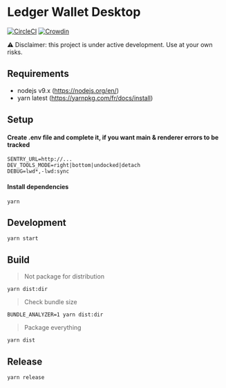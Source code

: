 # Ledger Wallet Desktop

[![CircleCI](https://circleci.com/gh/LedgerHQ/ledger-wallet-desktop.svg?style=svg)](https://circleci.com/gh/LedgerHQ/ledger-wallet-desktop)
[![Crowdin](https://d322cqt584bo4o.cloudfront.net/ledger-wallet/localized.svg)](https://crowdin.com/project/ledger-wallet)

:warning: Disclaimer: this project is under active development. Use at your own risks.

## Requirements

* nodejs v9.x (https://nodejs.org/en/)
* yarn latest (https://yarnpkg.com/fr/docs/install)

## Setup

#### Create .env file and complete it, if you want main & renderer errors to be tracked

```
SENTRY_URL=http://...
DEV_TOOLS_MODE=right|bottom|undocked|detach
DEBUG=lwd*,-lwd:sync
```

#### Install dependencies

```
yarn
```

## Development

```
yarn start
```

## Build

> Not package for distribution

```
yarn dist:dir
```

> Check bundle size

```
BUNDLE_ANALYZER=1 yarn dist:dir
```

> Package everything

```
yarn dist
```

## Release

```
yarn release
```
